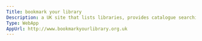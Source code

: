 ```yaml
---
Title: bookmark your library
Description: a UK site that lists libraries, provides catalogue searching, library information, and tools for viewing data compiled by your local library authority.
Type: WebApp
AppUrl: http://www.bookmarkyourlibrary.org.uk
---
```

